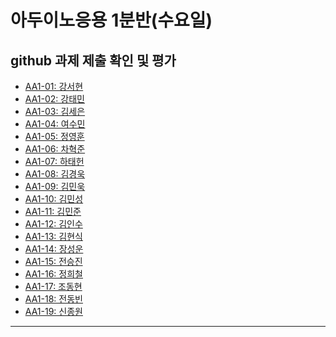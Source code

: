 # 아두이노응용 1분반(수요일) 
## github 과제 제출 확인 및 평가

- [AA1-01: 강서현]()
- [AA1-02:	강태민]()
- [AA1-03:	김세은]()
- [AA1-04:	여수민]()
- [AA1-05:	정영훈]()
- [AA1-06:	차혁준]()
- [AA1-07:	하태헌]()
- [AA1-08:	김경욱]()
- [AA1-09:	김민욱]()
- [AA1-10:	김민성]()
- [AA1-11:	김민준]()
- [AA1-12:	김인수]()
- [AA1-13:	김현식]()
- [AA1-14:	장성운]()
- [AA1-15:	전승진]()
- [AA1-16:	정희철]()
- [AA1-17:	조동현]()
- [AA1-18:	전동빈]()
- [AA1-19:	신종원]()
---


